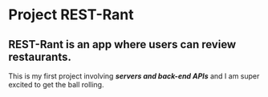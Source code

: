 # Project REST-Rant

## REST-Rant is an app where users can review restaurants.
This is my first project involving **_servers and back-end APIs_** and I am super excited to get the ball rolling.
